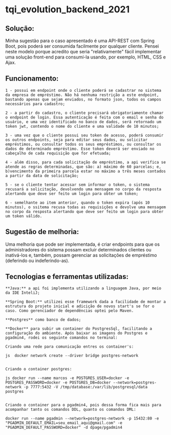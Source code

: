 # tqi_evolution_backend_2021

## Solução: 
Minha sugestão para o caso apresentado é uma API-REST com Spring Boot, pois poderá ser consumida facilmente por qualquer cliente. Pensei neste modelo porque acredito que seria "relativamente" fácil implementar uma solução front-end para consumí-la usando, por exemplo, HTML, CSS e Ajax.

## Funcionamento:

    1 - possui em endpoint onde o cliente poderá se cadastrar no sistema da empresa de empréstimo. Não há nenhuma restrição a este endpoint, bastando apenas que sejam enviados, no formato json, todos os campos necessários para cadastro;

    2 - a partir do cadastro, o cliente precisará obrigatoriamente chamar o endpoint de login. Essa autenticação é feita com o email e senha do usuário, e uma vez identificado no banco de dados, será retornado um token jwt, contendo o nome do cliente e uma validade de 10 minutos;

    3 - uma vez que o cliente possui seu token de acesso, poderá consumir os outros endpoints, seja para editar seus dados, ou solicitar empréstimos, ou consultar todos os seus empréstimos, ou consultar os dados de determinado empréstimo. Esse token deverá ser enviado no cabeçalho de cada requisição que for efetuada;

    4 - além disso, para cada solicitação de empréstimo, a api verifica se atende as regras determinadas, que são: a) máximo de 60 parcelas; e, b)vencimento da primeira parcela estar no máximo a três meses contados a partir da data de solicitação;

    5 - se o cliente tentar acessar sem informar o token, o sistema recusará a solicitação, devolvendo uma mensagem no corpo da resposta alertando que deve ser feito um login para obter um token;

    6 - semelhante ao item anterior, quando o token expira (após 10 minutos), o ssitema recusa todas as requisições e devolve uma mensagem no corpo da resposta alertando que deve ser feito um login para obter um token válido.

## Sugestão de melhoria:

Uma melhoria que pode ser implementada, é criar endpoints para que os administradores do sistema possam excluir determinados clientes ou inativá-los e, também, possam gerenciar as solicitações de empréstimo (deferindo ou indeferindo-as).
 

 ## Tecnologias e ferramentas utilizadas:

    **Java:** a api foi implementa utilizando a linguagem Java, por meio da IDE InteliJ;

    **Spring Boot:** utilizei esse framework dada a facilidade de montar a estrutura do projeto inicial e adicição de novos start's se for o caso. Como gerenciador de dependências optei pelo Maven.

    **Postgres** como banco de dados;

    **Docker** para subir um container do PostgresSql, facilitando a configuração do ambiente. Após baixar as imagens do Postgres e pgadmin4, rodei os seguinte comandos no terminal:

    Criando uma rede para comunicação entres os container's:

    js  docker network create --driver bridge postgres-network

    
    Criando o container postgres: 

    js docker run --name marcos -e POSTGRES_USER=docker -e POSTGRES_PASSWORD=docker -e POSTGRES_DB=docker --network=postgres-network -p 7777:5432 -V /tmp/database:/var/lib/postgresql/data postgres


    Criando o container para o pgadmin4, pois dessa forma fica mais para acompanhar tanto os comandos DDL, quanto os comandos DML:

    docker run --name pgadmin --network=postgres-network -p 15432:80 -e "PGADMIN_DEFAULT_EMAIL=seu_email_aqui@gmail.com" -e "PGADMIN_DEFAULT_PASSWORD=docker" -d dpage/pgadmin4








    
